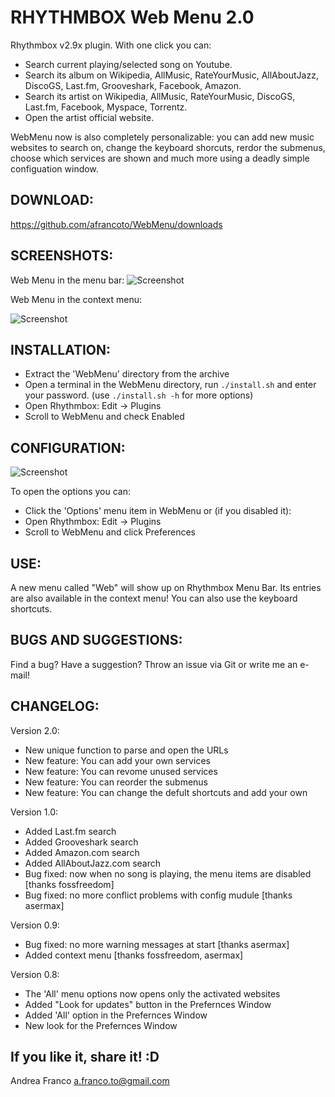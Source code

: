 RHYTHMBOX Web Menu 2.0
======================

Rhythmbox v2.9x plugin.
With one click you can:
- Search current playing/selected song on Youtube.
- Search its album on Wikipedia, AllMusic, RateYourMusic, AllAboutJazz, DiscoGS, Last.fm, Grooveshark, Facebook, Amazon.
- Search its artist on Wikipedia, AllMusic, RateYourMusic, DiscoGS, Last.fm, Facebook, Myspace, Torrentz.
- Open the artist official website.

WebMenu now is also completely personalizable: you can add new music websites to search on, change the keyboard shorcuts, rerdor the submenus, choose which services are shown and much more using a deadly simple configuation window.

DOWNLOAD: 
--------
https://github.com/afrancoto/WebMenu/downloads

SCREENSHOTS:
------------
Web Menu in the menu bar:
![Screenshot](http://s18.postimage.org/3k9yu3keh/screenshot_menu.png)

Web Menu in the context menu:

![Screenshot](http://s18.postimage.org/t1nrzycqx/screenshot_context.png)

INSTALLATION: 
------------
- Extract the 'WebMenu' directory from the archive
- Open a terminal in the WebMenu directory, run `./install.sh` and enter your password. (use `./install.sh -h` for more options)
- Open Rhythmbox: Edit -> Plugins
- Scroll to WebMenu and check Enabled

CONFIGURATION:
--------------
![Screenshot](http://s18.postimage.org/6seg756o9/screenshot_options.png)

To open the options you can:
- Click the 'Options' menu item in WebMenu
or (if you disabled it):
- Open Rhythmbox: Edit -> Plugins
- Scroll to WebMenu and click Preferences

USE: 
----
A new menu called "Web" will show up on Rhythmbox Menu Bar. 
Its entries are also available in the context menu!
You can also use the keyboard shortcuts.

BUGS AND SUGGESTIONS: 
--------------------
Find a bug? Have a suggestion? Throw an issue via Git or write me an e-mail!

CHANGELOG:
---------
Version 2.0:
- New unique function to parse and open the URLs
- New feature: You can add your own services
- New feature: You can revome unused services
- New feature: You can reorder the submenus
- New feature: You can change the defult shortcuts and add your own

Version 1.0:
- Added Last.fm search
- Added Grooveshark search
- Added Amazon.com search
- Added AllAboutJazz.com search
- Bug fixed: now when no song is playing, the menu items are disabled [thanks fossfreedom]
- Bug fixed: no more conflict problems with config mudule [thanks asermax]

Version 0.9:
- Bug fixed: no more warning messages at start [thanks asermax]
- Added context menu [thanks fossfreedom, asermax]

Version 0.8:
- The 'All' menu options now opens only the activated websites
- Added "Look for updates" button in the Prefernces Window
- Added 'All' option in the Prefernces Window
- New look for the Prefernces Window


If you like it, share it! :D
-------------------------

Andrea Franco <a.franco.to@gmail.com>
